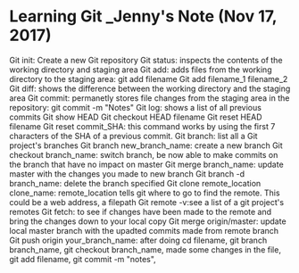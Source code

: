 # Learning Git _Jenny's Note (Nov 17, 2017)

Git init: Create a new Git repository
Git status: inspects the contents of the working directory and staging area
Git add: adds files from the working directory to the staging area: git add filename
Git add filename_1 filename_2
Git diff: shows the difference between the working directory and the staging area
Git commit: permanetly stores file changes from the staging area in the repository: git commit -m "Notes"
Git log: shows a list of all previous commits
Git show HEAD
Git checkout HEAD filename
Git reset HEAD filename
Git reset commit_SHA: this command works by using the first 7 characters of the SHA of a previous commit.
Git branch: list all a Git project's branches
Git branch new_branch_name: create a new branch
Git checkout branch_name: switch branch, be now able to make commits on the branch that have no impact on master
Git merge branch_name: update master with the changes you made to new branch
Git branch -d branch_name: delete the branch specified
Git clone remote_location clone_name: remote_location tells git where to go to find the remote. This could be a web address, a filepath
Git remote -v:see a list of a git project's remotes 
Git fetch: to see if changes have been made to the remote and bring the changes down to your local copy 
Git merge origin/master: update local master branch with the upadted commits made from remote branch
Git push origin your_branch_name: after doing cd filename, git branch branch_name, git checkout branch_name, made some changes in the file, git add filename, git commit -m "notes", 
